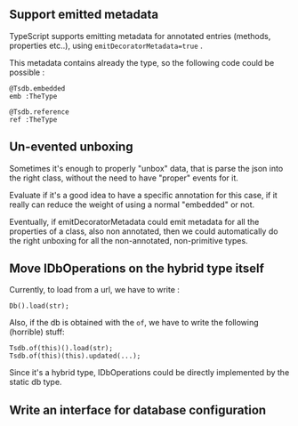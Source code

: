 
Support emitted metadata
------------------------

TypeScript supports emitting metadata for annotated entries (methods, properties etc..), using
``emitDecoratorMetadata=true`` .

This metadata contains already the type, so the following code could be possible :

```
@Tsdb.embedded
emb :TheType

@Tsdb.reference
ref :TheType
```


Un-evented unboxing
-------------------

Sometimes it's enough to properly "unbox" data, that is parse the json into the right class,
without the need to have "proper" events for it.

Evaluate if it's a good idea to have a specific annotation for this case, if it really can 
reduce the weight of using a normal "embedded" or not.

Eventually, if emitDecoratorMetadata could emit metadata for all the properties of a class,
also non annotated, then we could automatically do the right unboxing for all the non-annotated,
non-primitive types.


Move IDbOperations on the hybrid type itself
--------------------------------------------

Currently, to load from a url, we have to write :

```
Db().load(str);
```

Also, if the db is obtained with the ``of``, we have to write the following (horrible) stuff:

```
Tsdb.of(this)().load(str);
Tsdb.of(this)(this).updated(...);
```

Since it's a hybrid type, IDbOperations could be directly implemented by the static db type.


Write an interface for database configuration
---------------------------------------------


